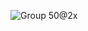 ![Group 50@2x](https://github.com/RUI-com/Chef/assets/139192231/7c721725-d389-4b2c-ba12-a0cf69a35feb)
